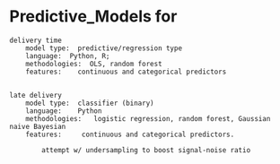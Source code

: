 # Predictive_Models for 
	delivery time 
		model type:  predictive/regression type
		language:  Python, R; 
		methodologies:  OLS, random forest 
		features:    continuous and categorical predictors


	late delivery 
		model type:  classifier (binary)
		language:    Python
		methodologies:   logistic regression, random forest, Gaussian naive Bayesian
		features:     continuous and categorical predictors.

			attempt w/ undersampling to boost signal-noise ratio


